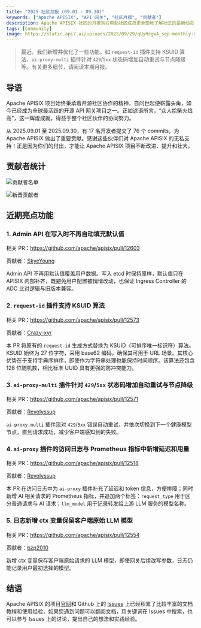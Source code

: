 ```yaml
---
title: "2025 社区月报 (09.01 - 09.30)"
keywords: ["Apache APISIX", "API 网关", "社区月报", "贡献者"]
description: Apache APISIX 社区的月报旨在帮助社区成员更全面地了解社区的最新动态，方便大家参与到 Apache APISIX 社区中来。
tags: [Community]
image: https://static.api7.ai/uploads/2025/09/29/qUyHsgwA_sep-monthly-report-cover-cn.webp
---
```


> 最近，我们新增并优化了一些功能，如 `request-id` 插件支持 KSUID 算法、`ai-proxy-multi` 插件针对 `429`/`5xx` 状态码增加自动重试与节点降级等。有关更多细节，请阅读本期月报。

<!--truncate-->

## 导语

Apache APISIX 项目始终秉承着开源社区协作的精神，自问世起便崭露头角，如今已经成为全球最活跃的开源 API 网关项目之一。正如谚语所言，“众人拾柴火焰高”，这一辉煌成就，得益于整个社区伙伴的协同努力。

从 2025.09.01 至 2025.09.30，有 17 名开发者提交了 76 个 commits，为 Apache APISIX 做出了重要贡献。感谢这些伙伴们对 Apache APISIX 的无私支持！正是因为你们的付出，才能让 Apache APISIX 项目不断改进、提升和壮大。

## 贡献者统计

![贡献者名单](https://static.api7.ai/uploads/2025/09/29/8AmFT8hp_2025-sep-contributor-list.webp)

![新晋贡献者](https://static.api7.ai/uploads/2025/09/29/ukKJS7E3_2025-sep-new-contributors.webp)

## 近期亮点功能

### 1. Admin API 在写入时不再自动填充默认值

相关 PR：https://github.com/apache/apisix/pull/12603

贡献者：[SkyeYoung](https://github.com/SkyeYoung)

Admin API 不再用默认值覆盖用户数据。写入 etcd 时保持原样，默认值只在 APISIX 内部补齐，既避免用户配置被悄悄改动，也保证 Ingress Controller 的 ADC 比对逻辑与旧版本兼容。

### 2. `request-id` 插件支持 KSUID 算法

相关 PR：https://github.com/apache/apisix/pull/12573

贡献者：[Crazy-xyr](https://github.com/Crazy-xyr)

本 PR 将原有的 `request-id` 生成方式替换为 KSUID（可排序唯一标识符）算法。KSUID 始终为 27 位字符，采用 base62 编码，确保其可用于 URL 场景。其核心优势在于支持字典序排序，即使作为字符串处理也能保持时间顺序。该算法还包含 128 位随机数，相比标准 UUID 具有更强的防冲突能力。

### 3. `ai-proxy-multi` 插件针对 `429`/`5xx` 状态码增加自动重试与节点降级

相关 PR：https://github.com/apache/apisix/pull/12571

贡献者：[Revolyssup](https://github.com/Revolyssup)

`ai-proxy-multi` 插件现对 `429`/`5xx` 错误自动重试，并依次切换到下一个健康模型节点，直到请求成功，减少客户端感知到的失败。

### 4. `ai-proxy` 插件的访问日志与 Prometheus 指标中新增延迟和用量

相关 PR：https://github.com/apache/apisix/pull/12518

贡献者：[Revolyssup](https://github.com/Revolyssup)

本 PR 在访问日志中为 `ai-proxy` 插件补充了延迟和 token 信息，方便排障；同时新增 AI 相关请求的 Prometheus 指标，并追加两个标签：`request_type` 用于区分普通请求与 AI 请求；`llm_model` 用于记录转发给上游 LLM 服务的模型名称。

### 5. 日志新增 ctx 变量保留客户端原始 LLM 模型

相关 PR：https://github.com/apache/apisix/pull/12554

贡献者：[bzp2010](https://github.com/bzp2010)

新增 ctx 变量保存客户端原始请求的 LLM 模型，即使网关后续改写参数，日志仍能记录用户最初选择的模型。

## 结语

Apache APISIX 的项目[官网](https://apisix.apache.org/zh/)和 Github 上的 [Issues](https://github.com/apache/apisix/issues) 上已经积累了比较丰富的文档教程和使用经验，如果您遇到问题可以翻阅文档，用关键词在 Issues 中搜索，也可以参与 Issues 上的讨论，提出自己的想法和实践经验。
